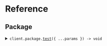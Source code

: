 # Reference

## Package

<details><summary><code>client.package.<a href="/src/api/resources/package/client/Client.ts">test</a>({ ...params }) -> void</code></summary>
<dl>
<dd>

#### 🔌 Usage

<dl>
<dd>

<dl>
<dd>

```typescript
await client.package.test({
    for: "string",
});
```

</dd>
</dl>
</dd>
</dl>

#### ⚙️ Parameters

<dl>
<dd>

<dl>
<dd>

**request:** `SeedNurseryApi.TestRequest`

</dd>
</dl>

<dl>
<dd>

**requestOptions:** `Package.RequestOptions`

</dd>
</dl>
</dd>
</dl>

</dd>
</dl>
</details>
